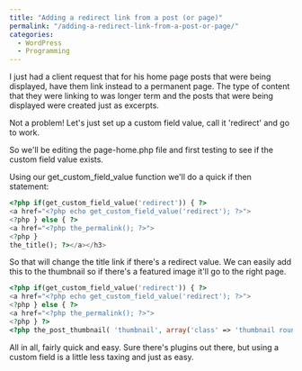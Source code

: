 ```yaml
---
title: "Adding a redirect link from a post (or page)"
permalink: "/adding-a-redirect-link-from-a-post-or-page/"
categories:
  - WordPress
  - Programming
---
```


I just had a client request that for his home page posts that were being displayed, have them link instead to a permanent page. The type of content that they were linking to was longer term and the posts that were being displayed were created just as excerpts.

Not a problem! Let's just set up a custom field value, call it 'redirect' and go to work.

So we'll be editing the page-home.php file and first testing to see if the custom field value exists.

Using our get_custom_field_value function we'll do a quick if then statement:

```php
<?php if(get_custom_field_value('redirect')) { ?>
<a href="<?php echo get_custom_field_value('redirect'); ?>">
<?php } else { ?>
<a href="<?php the_permalink(); ?>">
<?php } 
the_title(); ?></a></h3>
````

So that will change the title link if there's a redirect value. We can easily add this to the thumbnail so if there's a featured image it'll go to the right page.

```php
<?php if(get_custom_field_value('redirect')) { ?>
<a href="<?php echo get_custom_field_value('redirect'); ?>">
<?php } else { ?>
<a href="<?php the_permalink(); ?>">
<?php } ?>
<?php the_post_thumbnail( 'thumbnail', array('class' => 'thumbnail rounded-img')); ?></a>
```

All in all, fairly quick and easy. Sure there's plugins out there, but using a custom field is a little less taxing and just as easy.
